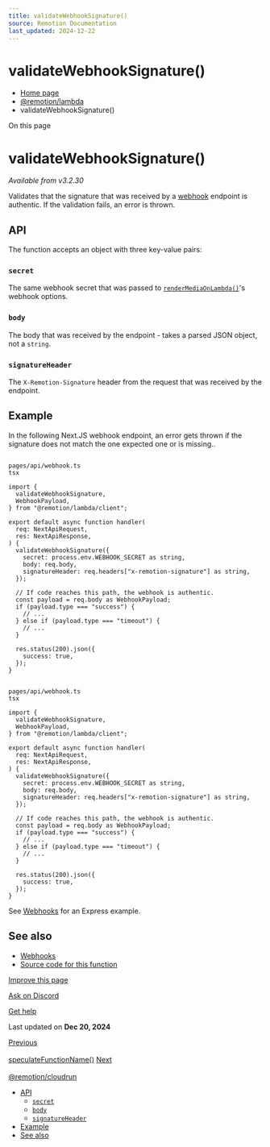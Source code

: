 ```yaml
---
title: validateWebhookSignature()
source: Remotion Documentation
last_updated: 2024-12-22
---
```


# validateWebhookSignature()

- [Home page](/)
- [@remotion/lambda](/docs/lambda/api)
- validateWebhookSignature()

On this page

# validateWebhookSignature()

_Available from v3.2.30_

Validates that the signature that was received by a [webhook](/docs/lambda/webhooks) endpoint is authentic. If the validation fails, an error is thrown.

## API [​](\#api "Direct link to API")

The function accepts an object with three key-value pairs:

### `secret` [​](\#secret "Direct link to secret")

The same webhook secret that was passed to [`renderMediaOnLambda()`](/docs/lambda/rendermediaonlambda)'s webhook options.

### `body` [​](\#body "Direct link to body")

The body that was received by the endpoint - takes a parsed JSON object, not a `string`.

### `signatureHeader` [​](\#signatureheader "Direct link to signatureheader")

The `X-Remotion-Signature` header from the request that was received by the endpoint.

## Example [​](\#example "Direct link to Example")

In the following Next.JS webhook endpoint, an error gets thrown if the signature does not match the one expected one or is missing..

```

pages/api/webhook.ts
tsx

import {
  validateWebhookSignature,
  WebhookPayload,
} from "@remotion/lambda/client";

export default async function handler(
  req: NextApiRequest,
  res: NextApiResponse,
) {
  validateWebhookSignature({
    secret: process.env.WEBHOOK_SECRET as string,
    body: req.body,
    signatureHeader: req.headers["x-remotion-signature"] as string,
  });

  // If code reaches this path, the webhook is authentic.
  const payload = req.body as WebhookPayload;
  if (payload.type === "success") {
    // ...
  } else if (payload.type === "timeout") {
    // ...
  }

  res.status(200).json({
    success: true,
  });
}
```

```

pages/api/webhook.ts
tsx

import {
  validateWebhookSignature,
  WebhookPayload,
} from "@remotion/lambda/client";

export default async function handler(
  req: NextApiRequest,
  res: NextApiResponse,
) {
  validateWebhookSignature({
    secret: process.env.WEBHOOK_SECRET as string,
    body: req.body,
    signatureHeader: req.headers["x-remotion-signature"] as string,
  });

  // If code reaches this path, the webhook is authentic.
  const payload = req.body as WebhookPayload;
  if (payload.type === "success") {
    // ...
  } else if (payload.type === "timeout") {
    // ...
  }

  res.status(200).json({
    success: true,
  });
}
```

See [Webhooks](/docs/lambda/webhooks) for an Express example.

## See also [​](\#see-also "Direct link to See also")

- [Webhooks](/docs/lambda/webhooks)
- [Source code for this function](https://github.com/remotion-dev/remotion/blob/main/packages/lambda/src/api/validate-webhook-signature.ts)

[Improve this page](https://github.com/remotion-dev/remotion/edit/main/packages/docs/docs/lambda/validatewebhooksignature.mdx)

[Ask on Discord](https://remotion.dev/discord)

[Get help](/docs/get-help)

Last updated on **Dec 20, 2024**

[Previous\
\
speculateFunctionName()](/docs/lambda/speculatefunctionname) [Next\
\
@remotion/cloudrun](/docs/cloudrun/api)

- [API](#api)
  - [`secret`](#secret)
  - [`body`](#body)
  - [`signatureHeader`](#signatureheader)
- [Example](#example)
- [See also](#see-also)
